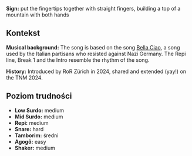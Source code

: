 **Sign:** put the fingertips together with straight fingers, building a top of a
mountain with both hands

## Kontekst

**Musical background:** The song is based on the song [Bella
Ciao](https://en.wikipedia.org/wiki/Bella_ciao), a song used by the Italian
partisans who resisted against Nazi Germany. The Repi line, Break 1 and the
Intro resemble the rhythm of the song.

**History:** Introduced by RoR Zürich in 2024, shared and extended (yay!) on the
TNM 2024.

## Poziom trudności

* **Low Surdo:** medium
* **Mid Surdo:** medium
* **Repi:** medium
* **Snare:** hard
* **Tamborim:** średni
* **Agogô:** easy
* **Shaker:** medium
